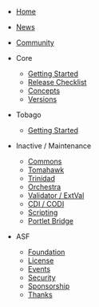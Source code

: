 - [Home](/)
- [News](/news.md)
- [Community](/community.md)

- Core
  - [Getting Started](/coregettingstarted.md)
  - [Release Checklist](/coreReleaseChecklist.md)
  - [Concepts](/coreConcepts.md)
  - [Versions](/versions.md)

- Tobago
  - [Getting Started](/tobago.md)
  
- Inactive / Maintenance
  - [Commons](/commons.md)
  - [Tomahawk](/tomahawk.md)
  - [Trinidad](/trinidad.md)
  - [Orchestra](/orchestra.md)
  - [Validator / ExtVal](/extvalidator.md)
  - [CDI / CODI](/extcdi.md)
  - [Scripting](/extscripting.md)
  - [Portlet Bridge](/portletbridge.md)
  
- ASF
  - [Foundation](https://www.apache.org/)
  - [License](https://www.apache.org/licenses/)
  - [Events](https://www.apache.org/events/)
  - [Security](https://www.apache.org/security/)
  - [Sponsorship](https://www.apache.org/foundation/sponsorship.html)
  - [Thanks](https://www.apache.org/foundation/thanks.html)
